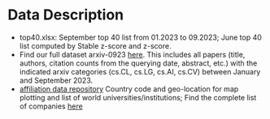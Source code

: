 # Data Description

- top40.xlsx: September top 40 list from 01.2023 to 09.2023; June top 40 list computed by Stable z-score and z-score.
- Find our full dataset arxiv-0923 [here](https://drive.google.com/file/d/1CqBr5Isj_aXreK7R4EvaUqMXK4Jv5Sss/view?usp=sharing). This includes all papers (title, authors, citation counts from the querying date, abstract, etc.) with the indicated arxiv categories (cs.CL, cs.LG, cs.AI, cs.CV) between January and September 2023.
- [affiliation  data repository](affiliation/) Country code and geo-location for map plotting and list of world universities/institutions; Find the complete list of companies [here](https://drive.google.com/file/d/1zNFL-HulcsZdoDGkU7QFmZ2YRzWKKp6F/view?usp=sharing)

